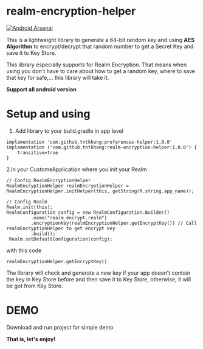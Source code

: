 # realm-encryption-helper

[![Android Arsenal]( https://img.shields.io/badge/Android%20Arsenal-RealmEncryptionHelper-green.svg?style=flat )]( https://android-arsenal.com/details/1/6617 )

This is a lightweight library to generate a 64-bit random key and using **AES Algorithm** to encrypt/decrypt that random number to get a Secret Key and save it to Key Store.

This library especially supports for Realm Encryption. That means when using you don't have to care about how to get a random key, where to save that key for safe,... this library will take it.

**Support all android version**

# Setup and using

1. Add library to your build.gradle in app level
```
implementation 'com.github.tntkhang:preferences-helper:1.0.0'
implementation ('com.github.tntkhang:realm-encryption-helper:1.0.0') {
    transitive=true
}
```


2.In your CustomeApplication where you init your Realm

```  
// Config RealmEncryptionHelper
RealmEncryptionHelper realmEncryptionHelper = RealmEncryptionHelper.initHelper(this, getString(R.string.app_name));

// Config Realm
Realm.init(this);
RealmConfiguration config = new RealmConfiguration.Builder()
         .name("realm_encrypt.realm")
         .encryptionKey(realmEncryptionHelper.getEncryptKey()) // Call realmEncryptionHelper to get encrypt key
         .build();
 Realm.setDefaultConfiguration(config);
```

with this code
```
realmEncryptionHelper.getEncryptKey()
```

The library will check and generate a new key if your app doesn't contain the key in Key Store before and then save it to Key Store, otherwise, it will be got from Key Store.


# DEMO

Download and run project for simple demo


**That is, let's enjoy!**
